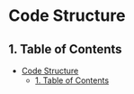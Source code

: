 # Code Structure

## 1. Table of Contents
- [Code Structure](#code-structure)
  - [1. Table of Contents](#1-table-of-contents)

